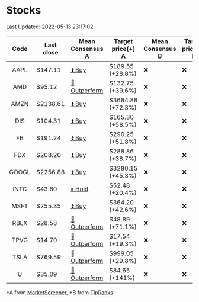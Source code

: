 # Stocks
Last Updated: 2022-05-13 23:17:02

|Code|Last close|Mean Consensus A|Target price(+) A|Mean Consensus B|Target price(+) B|
|:--:|-|-|-|-|-|
|AAPL|$147.11|[⏫ Buy](https://m.marketscreener.com/quote/stock/-4849/)|$189.55 (+28.8%)|❌|❌|
|AMD|$95.12|[🔼 Outperform](https://m.marketscreener.com/quote/stock/-19475876/)|$132.75 (+39.6%)|❌|❌|
|AMZN|$2138.61|[⏫ Buy](https://m.marketscreener.com/quote/stock/-12864605/)|$3684.88 (+72.3%)|❌|❌|
|DIS|$104.31|[⏫ Buy](https://m.marketscreener.com/quote/stock/-4842/)|$165.30 (+58.5%)|❌|❌|
|FB|$191.24|[⏫ Buy](https://m.marketscreener.com/quote/stock/-10547141/)|$290.25 (+51.8%)|❌|❌|
|FDX|$208.20|[⏫ Buy](https://m.marketscreener.com/quote/stock/-12585/)|$288.86 (+38.7%)|❌|❌|
|GOOGL|$2256.88|[⏫ Buy](https://m.marketscreener.com/quote/stock/-24203373/)|$3280.15 (+45.3%)|❌|❌|
|INTC|$43.60|[⏸ Hold](https://m.marketscreener.com/quote/stock/-4829/)|$52.48 (+20.4%)|❌|❌|
|MSFT|$255.35|[⏫ Buy](https://m.marketscreener.com/quote/stock/-4835/)|$364.20 (+42.6%)|❌|❌|
|RBLX|$28.58|[🔼 Outperform](https://m.marketscreener.com/quote/stock/-117793644/)|$48.89 (+71.1%)|❌|❌|
|TPVG|$14.70|[🔼 Outperform](https://m.marketscreener.com/quote/stock/-15933327/)|$17.54 (+19.3%)|❌|❌|
|TSLA|$769.59|[🔼 Outperform](https://m.marketscreener.com/quote/stock/-6344549/)|$999.05 (+29.8%)|❌|❌|
|U|$35.09|[🔼 Outperform](https://m.marketscreener.com/quote/stock/-112492634/)|$84.65 (+141%)|❌|❌|


*A from [MarketScreener](https://www.marketscreener.com), *B from [TipRanks](https://www.tipranks.com)
